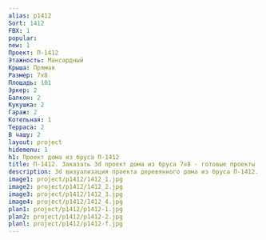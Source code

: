 ```yaml
---
alias: p1412
Sort: 1412
FBX: 1
popular: 
new: 1
Проект: П-1412
Этажность: Мансардный
Крыша: Прямая
Размер: 7х8
Площадь: 101
Эркер: 2
Балкон: 2
Кукушка: 2
Гараж: 2
Котельная: 1
Терраса: 2
В чашу: 2
layout: project
hidemenu: 1
h1: Проект дома из бруса П-1412
title: П-1412. Заказать 3d проект дома из бруса 7х8 - готовые проекты
description: 3d визуализация проекта деревянного дома из бруса П-1412. Площадь 101 м2, размер 7х8. Вы можете внести любые изменения в проект.
image1: project/p1412/1412_1.jpg
image2: project/p1412/1412_2.jpg
image3: project/p1412/1412_3.jpg
image4: project/p1412/1412_4.jpg
plan1: project/p1412/p1412-1.jpg
plan2: project/p1412/p1412-2.jpg
planl: project/p1412/p1412-f.jpg
---
```

